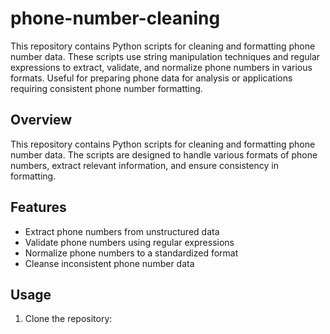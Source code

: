 # phone-number-cleaning
This repository contains Python scripts for cleaning and formatting phone number data. These scripts use string manipulation techniques and regular expressions to extract, validate, and normalize phone numbers in various formats. Useful for preparing phone data for analysis or applications requiring consistent phone number formatting.

## Overview
This repository contains Python scripts for cleaning and formatting phone number data. The scripts are designed to handle various formats of phone numbers, extract relevant information, and ensure consistency in formatting.

## Features
- Extract phone numbers from unstructured data
- Validate phone numbers using regular expressions
- Normalize phone numbers to a standardized format
- Cleanse inconsistent phone number data

## Usage
1. Clone the repository:
